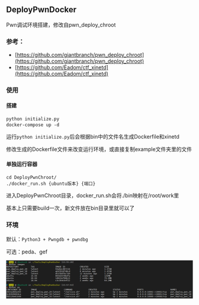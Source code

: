 ## DeployPwnDocker

Pwn调试环境搭建，修改自pwn_deploy_chroot

### 参考：

- [https://github.com/giantbranch/pwn_deploy_chroot](https://github.com/giantbranch/pwn_deploy_chroot)
- [https://github.com/Eadom/ctf_xinetd](https://github.com/Eadom/ctf_xinetd)

### 使用

#### 搭建

```
python initialize.py
docker-compose up -d
```

运行`python initialize.py`后会根据bin中的文件名生成Dockerfile和xinetd

修改生成的Dockerfile文件来改变运行环境，或直接复制example文件夹里的文件

#### 单独运行容器

```
cd DeployPwnChroot/
./docker_run.sh {ubuntu版本} {端口}
```

进入DeployPwnChroot目录，docker_run.sh会将./bin映射在/root/work里

基本上只需要build一次，新文件放在bin目录里就可以了

### 环境

默认：`Python3 + Pwngdb + pwndbg`

可选：peda、gef

![image-20200508235820611](img/image-20200508235820611.png)